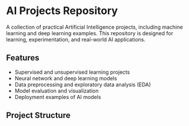 # AI Projects Repository

A collection of practical Artificial Intelligence projects, including machine learning and deep learning examples. This repository is designed for learning, experimentation, and real-world AI applications.

## Features

- Supervised and unsupervised learning projects
- Neural network and deep learning models
- Data preprocessing and exploratory data analysis (EDA)
- Model evaluation and visualization
- Deployment examples of AI models

## Project Structure

